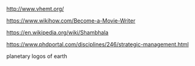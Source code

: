 http://www.vhemt.org/

https://www.wikihow.com/Become-a-Movie-Writer

https://en.wikipedia.org/wiki/Shambhala

https://www.phdportal.com/disciplines/246/strategic-management.html


planetary logos of earth
